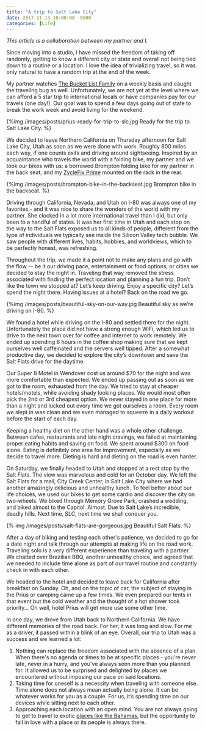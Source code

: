 ```yaml
---
title: "A trip to Salt Lake City"
date: 2017-11-13 10:00:00 -0500
categories: [Life]
---
```


_This article is a collaboration between my partner and I._

Since moving into a studio, I have missed the freedom of taking off randomly, getting to know a different city or state and overall not being tied down to a routine or a location. I love the idea of trivializing travel, so it was only natural to have a random trip at the end of the week.

My partner watches [The Bucket List Family](http://www.thebucketlistfamily.com/) on a weekly basis and caught the traveling bug as well. Unfortunately, we are not yet at the level where we can afford a 5 star trip to international locals or have companies pay for our travels (one day!). Our goal was to spend a few days going out of state to break the work week and avoid living for the weekend.

{%img /images/posts/prius-ready-for-trip-to-slc.jpg Ready for the trip to Salt Lake City. %}

We decided to leave Northern California on Thursday afternoon for Salt Lake City, Utah as soon as we were done with work. Roughly 800 miles each way, if one counts exits and driving around sightseeing. Inspired by an acquaintance who travels the world with a folding bike, my partner and we took our bikes with us: a borrowed Brompton folding bike for my partner in the back seat, and my [ZycleFix Prime](http://amzn.to/2xT6xT7) mounted on the rack in the rear.

{%img /images/posts/brompton-bike-in-the-backseat.jpg Brompton bike in the backseat. %}

Driving through California, Nevada, and Utah on I-80 was always one of my favorites - and it was nice to share the wonders of the world with my partner. She clocked in a lot more international travel than I did, but only been to a handful of states. It was her first time in Utah and each stop on the way to the Salt Flats exposed us to all kinds of people, different from the type of individuals we typically see inside the Silicon Valley tech bubble. We saw people with different lives, habits, hobbies, and worldviews, which to be perfectly honest, was refreshing. 

Throughout the trip, we made it a point not to make any plans and go with the flow -- be it our driving pace, entertainment or food options, or cities we decided to stay the night in. Traveling that way removed the stress associated with finding the perfect location and planning a fun trip. Don’t like the town we stopped at? Let’s keep driving. Enjoy a specific city? Let’s spend the night there. Having issues at a hotel? Back on the road we go.

{%img /images/posts/beautiful-sky-on-our-way.jpg Beautiful sky as we’re driving on I-80. %}

We found a hotel while driving on the I-80 and settled there for the night. Unfortunately the place did not have a strong enough WiFi, which led us to drive to the next town over for coffee and internet to work remotely. We ended up spending 6 hours in the coffee shop making sure that we kept ourselves well caffeinated and the servers well tipped. After a somewhat productive day, we decided to explore the city’s downtown and save the Salt Flats drive for the daytime.

Our Super 8 Motel in Wendover cost us around $70 for the night and was more comfortable than expected. We ended up passing out as soon as we got to the room, exhausted from the day. We tried to stay at cheaper hotels/motels, while avoiding shady looking places. We would most often pick the 2nd or 3rd cheapest option. We never stayed in one place for more than a night and lucked out every time we got ourselves a room. Every room we slept in was clean and we even managed to squeeze in a daily workout before the start of each day.

Keeping a healthy diet on the other hand was a whole other challenge. Between cafes, restaurants and late night cravings, we failed at maintaining proper eating habits and saving on food. We spent around $300 on food alone. Eating is definitely one area for improvement, especially as we decide to travel more. Dieting is hard and dieting on the road is even harder.

On Saturday, we finally headed to Utah and stopped at a rest stop by the Salt Flats. The view was marvelous and cold for an October day. We left the Salt Flats for a mall, City Creek Center, in Salt Lake City where we had another amazingly delicious and unhealthy lunch. To feel better about our life choices, we used our bikes to get some cardio and discover the city on two-wheels. We biked through Memory Grove Park, crashed a wedding, and biked almost to the Capitol. Almost. Due to Salt Lake’s incredible, deadly hills. Next time, SLC, next time we shall conquer you.

{% img /images/posts/salt-flats-are-gorgeous.jpg Beautiful Salt Flats. %}

After a day of biking and testing each other's patience, we decided to go for a date night and talk through our attempts at making life on the road work. Traveling solo is a very different experience than traveling with a partner. We chatted over Brazilian BBQ, another unhealthy choice, and agreed that we needed to include time alone as part of our travel routine and constantly check in with each other.

We headed to the hotel and decided to leave back for California after breakfast on Sunday. Oh, and on the topic of car, the subject of staying in the Prius or camping came up a few times. We even prepared our tents in that event but the cold weather and the thought of a hot shower took priority... Oh well, hotel Prius will get more use some other time.

In one day, we drove from Utah back to Northern California. We have different memories of the road back. For her, it was long and slow. For me as a driver, it passed within a blink of an eye. Overall, our trip to Utah was a success and we learned a lot:

1. Nothing can replace the freedom associated with the absence of a plan. When there's no agenda or times to be at specific places - you're never late, never in a hurry, and you've always seen more than you planned for. It allowed us to be surprised and delighted by places we encountered without imposing our pace on said locations.
2. Taking time for oneself is a necessity when traveling with someone else. Time alone does not always mean actually being alone. It can be whatever works for you as a couple. For us, it’s spending time on our devices while sitting next to each other.
3. Approaching each location with an open mind. You are not always going to get to travel to exotic [places like the Bahamas](http://www.rosipov.com/blog/him-and-her-whats-inside-the-bag/), but the opportunity to fall in love with a place or its people is always there.
